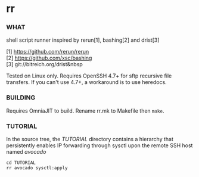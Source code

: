 # rr

### WHAT

shell script runner inspired by rerun[1], bashing[2] and drist[3]

[1] https://github.com/rerun/rerun  
[2] https://github.com/xsc/bashing  
[3] git://bitreich.org/drist&nbsp  

Tested on Linux only.
Requires OpenSSH 4.7+ for sftp recursive file transfers. If you can't use 4.7+, a workaround is to use heredocs.

### BUILDING

Requires OmniaJIT to build. Rename rr.mk to Makefile then `make`.


### TUTORIAL

In the source tree, the *TUTORIAL* directory contains a hierarchy that persistently enables IP forwarding through sysctl upon the remote SSH host named *avocado*

    cd TUTORIAL
    rr avocado sysctl:apply

